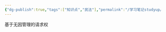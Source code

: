 ```yaml
---
{"dg-publish":true,"tags":["知识点","民法"],"permalink":"/学习笔记studyup/民法总论/无因管理请求权/","dgPassFrontmatter":true,"created":"2024-11-07T08:13:59.399+08:00","updated":"2024-11-07T08:28:53.525+08:00"}
---
```


基于无因管理的请求权
